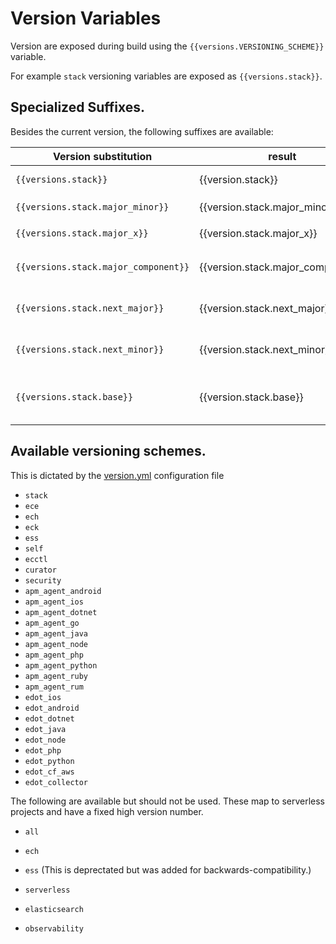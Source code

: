 # Version Variables

Version are exposed during build using the `{{versions.VERSIONING_SCHEME}}` variable.

For example `stack` versioning variables are exposed as `{{versions.stack}}`.

## Specialized Suffixes.

Besides the current version, the following suffixes are available:

| Version substitution                 | result                            | purpose                                 |
|--------------------------------------|-----------------------------------|-----------------------------------------| 
| `{{versions.stack}}`                 | {{version.stack}}                 | Current version                         |
| `{{versions.stack.major_minor}}`     | {{version.stack.major_minor}}     | Current `MAJOR.MINOR`                   |
| `{{versions.stack.major_x}}`         | {{version.stack.major_x}}         | Current `MAJOR.X`                       |
| `{{versions.stack.major_component}}` | {{version.stack.major_component}} | Current major component                 |
| `{{versions.stack.next_major}}`      | {{version.stack.next_major}}      | The next major version                  |
| `{{versions.stack.next_minor}}`      | {{version.stack.next_minor}}      | The next minor version                  |
| `{{versions.stack.base}}`            | {{version.stack.base}}            | The first version on the new doc system |


## Available versioning schemes.

This is dictated by the [version.yml](https://github.com/elastic/docs-builder/blob/main/src/Elastic.Documentation.Configuration/versions.yml) configuration file

* `stack`
* `ece`
* `ech`
* `eck`
* `ess`
* `self`
* `ecctl`
* `curator`
* `security`
* `apm_agent_android`
* `apm_agent_ios`
* `apm_agent_dotnet`
* `apm_agent_go`
* `apm_agent_java`
* `apm_agent_node`
* `apm_agent_php`
* `apm_agent_python`
* `apm_agent_ruby`
* `apm_agent_rum`
* `edot_ios`
* `edot_android`
* `edot_dotnet`
* `edot_java`
* `edot_node`
* `edot_php`
* `edot_python`
* `edot_cf_aws`
* `edot_collector`

The following are available but should not be used. These map to serverless projects and have a fixed high version number.

* `all`
* `ech`
* `ess` (This is deprectated but was added for backwards-compatibility.)

* `serverless`
* `elasticsearch`
* `observability`
